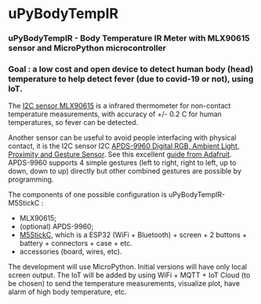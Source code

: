 # uPyBodyTempIR

### uPyBodyTempIR -  Body Temperature IR Meter with MLX90615 sensor and MicroPython microcontroller

### Goal : a low cost and open device to detect human body (head) temperature to help detect fever (due to covid-19 or not), using IoT.

The [I2C sensor MLX90615](https://www.melexis.com/en/product/mlx90615/) is a infrared thermometer for non-contact temperature measurements, with accuracy of +/- 0.2 C for human temperatures, so fever can be detected.

Another sensor can be useful to avoid people interfacing with physical contact, it is the I2C sensor I2C [APDS-9960 Digital RGB, Ambient Light, Proximity and Gesture Sensor](https://www.broadcom.com/products/optical-sensors/integrated-ambient-light-and-proximity-sensors/apds-9960). See this excellent [guide from Adafruit](https://www.adafruit.com/product/3595). APDS-9960 supports 4 simple gestures (left to right, right to left, up to down, down to up) directly but other combined gestures are possible by programming.

The components of one possible configuration is uPyBodyTempIR-M5StickC : 
- MLX90615;
- (optional) APDS-9960;
- [M5StickC](https://docs.m5stack.com/#/en/core/m5stickc), which is a ESP32 (WiFi + Bluetooth) + screen + 2 buttons + battery + connectors + case + etc.
- accessories (board, wires, etc).

The development will use MicroPython. Initial versions will have only local screen output. The IoT will be added by using WiFi + MQTT + IoT Cloud (to be chosen) to send the temperature measurements, visualize plot, have alarm of high body temperature, etc.
